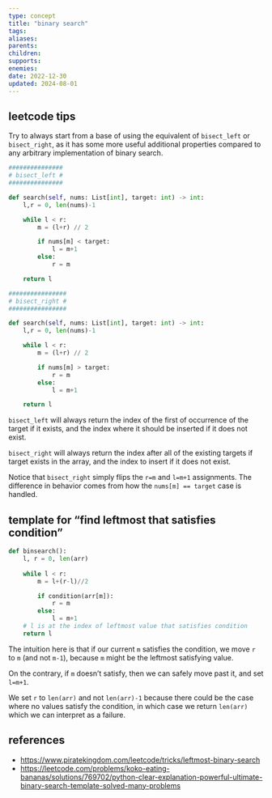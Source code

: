 ```yaml
---
type: concept
title: "binary search"
tags:
aliases: 
parents: 
children: 
supports: 
enemies:
date: 2022-12-30
updated: 2024-08-01
---
```


## leetcode tips

Try to always start from a base of using the equivalent of `bisect_left` or `bisect_right`, as it has some more useful additional properties compared to any arbitrary implementation of binary search.

```python
###############
# bisect_left #
###############

def search(self, nums: List[int], target: int) -> int:
	l,r = 0, len(nums)-1

	while l < r:
		m = (l+r) // 2

		if nums[m] < target:
			l = m+1
		else:
			r = m

	return l

################
# bisect_right #
################

def search(self, nums: List[int], target: int) -> int:
	l,r = 0, len(nums)-1

	while l < r:
		m = (l+r) // 2

		if nums[m] > target:
			r = m
		else:
			l = m+1

	return l
```

`bisect_left` will always return the index of the first of occurrence of the target if it exists, and the index where it should be inserted if it does not exist.

`bisect_right` will always return the index after all of the existing targets if target exists in the array, and the index to insert if it does not exist.

Notice that `bisect_right` simply flips the `r=m` and `l=m+1` assignments. The difference in behavior comes from how the `nums[m] == target` case is handled.

## template for “find leftmost that satisfies condition”

```python
def binsearch():
	l, r = 0, len(arr)
	
	while l < r:
		m = l+(r-l)//2

		if condition(arr[m]):
			r = m
		else:
			l = m+1
	# l is at the index of leftmost value that satisfies condition
	return l	 
```

The intuition here is that if our current `m` satisfies the condition, we move `r` to `m` (and not `m-1`), because `m` might be the leftmost satisfying value.

On the contrary, if `m` doesn’t satisfy, then we can safely move past it, and set `l=m+1`.

We set `r` to `len(arr)` and not `len(arr)-1` because there could be the case where no values satisfy the condition, in which case we return `len(arr)` which we can interpret as a failure.

## references

- https://www.piratekingdom.com/leetcode/tricks/leftmost-binary-search
- https://leetcode.com/problems/koko-eating-bananas/solutions/769702/python-clear-explanation-powerful-ultimate-binary-search-template-solved-many-problems
